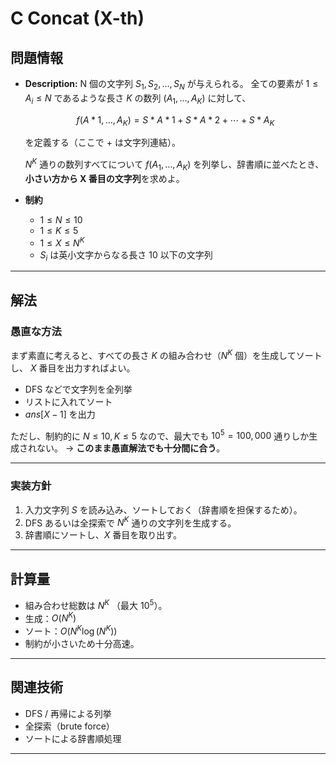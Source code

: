 # C Concat (X-th)

## 問題情報

- **Description:**
  N 個の文字列 $S_1, S_2, \dots, S_N$ が与えられる。
  全ての要素が $1 \leq A_i \leq N$ であるような長さ $K$ の数列 $(A_1, \dots, A_K)$ に対して、

  ```math
  f(A*1, \dots, A_K) = S*{A*1} + S*{A*2} + \cdots + S*{A_K}
  ```

  を定義する（ここで + は文字列連結）。

  $N^K$ 通りの数列すべてについて $f(A_1, \dots, A_K)$ を列挙し、辞書順に並べたとき、
  **小さい方から X 番目の文字列**を求めよ。

- **制約**

  - $1 \leq N \leq 10$
  - $1 \leq K \leq 5$
  - $1 \leq X \leq N^K$
  - $S_i$ は英小文字からなる長さ 10 以下の文字列

---

## 解法

### 愚直な方法

まず素直に考えると、すべての長さ $K$ の組み合わせ（$N^K$ 個）を生成してソートし、
$X$ 番目を出力すればよい。

- DFS などで文字列を全列挙
- リストに入れてソート
- $ans[X-1]$ を出力

ただし、制約的に $N \leq 10, K \leq 5$ なので、最大でも $10^5 = 100,000$ 通りしか生成されない。
→ **このまま愚直解法でも十分間に合う**。

---

### 実装方針

1. 入力文字列 $S$ を読み込み、ソートしておく（辞書順を担保するため）。
2. DFS あるいは全探索で $N^K$ 通りの文字列を生成する。
3. 辞書順にソートし、$X$ 番目を取り出す。

---

## 計算量

- 組み合わせ総数は $N^K$ （最大 $10^5$）。
- 生成：$O(N^K)$
- ソート：$O(N^K \log(N^K))$
- 制約が小さいため十分高速。

---

## 関連技術

- DFS / 再帰による列挙
- 全探索（brute force）
- ソートによる辞書順処理

---
